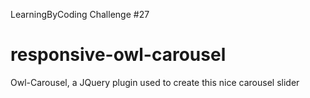 LearningByCoding Challenge #27



# responsive-owl-carousel
Owl-Carousel, a JQuery plugin used to create this nice carousel slider

